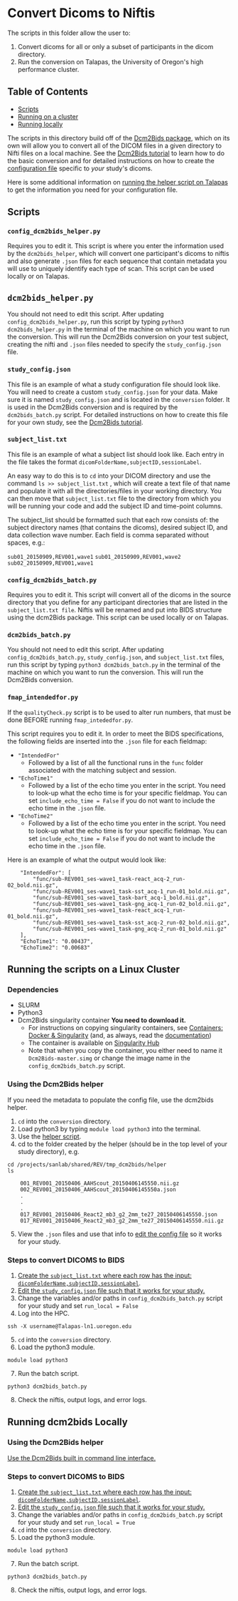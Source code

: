 
# Convert Dicoms to Niftis

The scripts in this folder allow the user to:  

1. Convert dicoms for all or only a subset of participants in the dicom directory.  
2. Run the conversion on Talapas, the University of Oregon's high performance cluster.  

## Table of Contents

- [Scripts](#scripts)
- [Running on a cluster](#cluster)
- [Running locally](#local)
  
The scripts in this directory build off of the [Dcm2Bids package](https://github.com/UNFmontreal/Dcm2Bids), which on its own will allow you to convert all of the DICOM files in a given directory to Nifti files on a local machine. See the [Dcm2Bids tutorial](https://unfmontreal.github.io/Dcm2Bids/docs/2-tutorial/) to learn how to do the basic conversion and for detailed instructions on how to create the [configuration file](https://unfmontreal.github.io/Dcm2Bids/docs/3-configuration/) specific to _your_ study's dicoms.

Here is some additional information on [running the helper script on Talapas](#usingHelper) to get the information you need for your configuration file.

## Scripts<a name="scripts"/>

### `config_dcm2bids_helper.py`
  
Requires you to edit it. This script is where you enter the information used by the `dcm2bids_helper`, which will convert one participant's dicoms to niftis and also generate `.json` files for each sequence that contain metadata you will use to uniquely identify each type of scan. This script can be used locally or on Talapas.

## `dcm2bids_helper.py`<a name="helper"/>

You should not need to edit this script. After updating `config_dcm2bids_helper.py`, run this script by typing `python3 dcm2bids_helper.py` in the terminal of the machine on which you want to run the conversion. This will run the Dcm2Bids conversion on your test subject, creating the nifti and `.json` files needed to specify the `study_config.json` file.

### `study_config.json`<a name="study_config"/>

This file is an example of what a study configuration file should look like. You will need to create a custom `study_config.json` for your data. Make sure it is named `study_config.json` and is located in the `conversion` folder. It is used in the Dcm2Bids conversion and is required by the `dcm2bids_batch.py` script. For detailed instructions on how to create this file for your own study, see the [Dcm2Bids tutorial](https://unfmontreal.github.io/Dcm2Bids/docs/2-tutorial/#building-the-configuration-file).

### `subject_list.txt`

This file is an example of what a subject list should look like. Each entry in the file takes the format `dicomFolderName,subjectID,sessionLabel`.

An easy way to do this is to `cd` into your DICOM directory and use the command `ls >> subject_list.txt` , which will create a text file of that name and populate it with all the directories/files in your working directory. You can then move that `subject_list.txt` file to the directory from which you will be running your code and add the subject ID and time-point columns.

The subject_list should be formatted such that each row consists of: the subject directory names (that contains the dicoms), desired subject ID, and data collection wave number. Each field is comma separated without spaces, e.g.:

`sub01_20150909,REV001,wave1`
`sub01_20150909,REV001,wave2`
`sub02_20150909,REV001,wave1`

### `config_dcm2bids_batch.py`
  
Requires you to edit it. This script will convert all of the dicoms in the source directory that you define for any participant directories that are listed in the `subject_list.txt file`. Niftis will be renamed and put into BIDS structure using the dcm2Bids package. This script can be used locally or on Talapas.

### `dcm2bids_batch.py`
  
You should not need to edit this script. After updating `config_dcm2bids_batch.py`, `study_config.json`, and `subject_list.txt` files, run this script by typing `python3 dcm2bids_batch.py` in the terminal of the machine on which you want to run the conversion. This will run the Dcm2Bids conversion.

### `fmap_intendedfor.py`

If the `qualityCheck.py` script is to be used to alter run numbers, that must be done BEFORE running `fmap_intededfor.py`. 

This script requires you to edit it. In order to meet the BIDS specifications, the following fields are inserted into the `.json` file for each fieldmap:

- `"IntendedFor"`
  - Followed by a list of all the functional runs in the `func` folder associated with the matching subject and session.
- `"EchoTime1"`
  - Followed by a list of the echo time you enter in the script. You need to look-up what the echo time is for your specific fieldmap. You can set `include_echo_time = False` if you do not want to include the echo time in the `.json` file.
- `"EchoTime2"`
  - Followed by a list of the echo time you enter in the script. You need to look-up what the echo time is for your specific fieldmap. You can set `include_echo_time = False` if you do not want to include the echo time in the `.json` file.

Here is an example of what the output would look like:

```{json}
    "IntendedFor": [
        "func/sub-REV001_ses-wave1_task-react_acq-2_run-02_bold.nii.gz",
        "func/sub-REV001_ses-wave1_task-sst_acq-1_run-01_bold.nii.gz",
        "func/sub-REV001_ses-wave1_task-bart_acq-1_bold.nii.gz",
        "func/sub-REV001_ses-wave1_task-gng_acq-1_run-02_bold.nii.gz",
        "func/sub-REV001_ses-wave1_task-react_acq-1_run-01_bold.nii.gz",
        "func/sub-REV001_ses-wave1_task-sst_acq-2_run-02_bold.nii.gz",
        "func/sub-REV001_ses-wave1_task-gng_acq-2_run-01_bold.nii.gz"
    ],
    "EchoTime1": "0.00437",
    "EchoTime2": "0.00683"
```

## Running the scripts on a Linux Cluster<a name="cluster"/>

### Dependencies

- SLURM
- Python3
- Dcm2Bids singularity container **You need to download it.**
  - For instructions on copying singularity containers, see [Containers: Docker & Singularity](https://uosanlab.atlassian.net/wiki/spaces/SW/pages/45285423) (and, as always, read the [documentation](http://singularity.lbl.gov/docs-build-container))
  - The container is available on [Singularity Hub](https://singularity-hub.org/collections/544)
  - Note that when you copy the container, you either need to name it `Dcm2Bids-master.simg` or change the image name in the `config_dcm2bids_batch.py` script.

### Using the Dcm2Bids helper <a name="usingHelper"/>

If you need the metadata to populate the config file, use the dcm2bids helper.

1. `cd` into the `conversion` directory.
2. Load python3 by typing `module load python3` into the terminal.
3. Use the [helper script](helper).
4. cd to the folder created by the helper (should be in the top level of your study directory), e.g. 

```{bash}
cd /projects/sanlab/shared/REV/tmp_dcm2bids/helper
ls 

    001_REV001_20150406_AAHScout_20150406145550.nii.gz
    002_REV001_20150406_AAHScout_20150406145550a.json
    .
    .
    .
    017_REV001_20150406_React2_mb3_g2_2mm_te27_20150406145550.json
    017_REV001_20150406_React2_mb3_g2_2mm_te27_20150406145550.nii.gz
```

5. View the `.json` files and use that info to [edit the config file](#study_config) so it works for your study.

### Steps to convert DICOMS to BIDS

1. [Create the `subject_list.txt` where each row has the input: `dicomFolderName,subjectID,sessionLabel`](#subject_list).
2. [Edit the `study_config.json` file such that it works for your study.](#config)
3. Change the variables and/or paths in `config_dcm2bids_batch.py` script for your study and set `run_local = False`
4. Log into the HPC.  

  `ssh -X username@Talapas-ln1.uoregon.edu`

5. `cd` into the `conversion` directory.
6. Load the python3 module.  

  `module load python3`

7. Run the batch script.  

  `python3 dcm2bids_batch.py`

8. Check the niftis, output logs, and error logs.

## Running dcm2bids Locally<a name="local"/>

### Using the Dcm2Bids helper

[Use the Dcm2Bids built in command line interface.](https://unfmontreal.github.io/Dcm2Bids/docs/1-usage/#command-line-interface-cli)

### Steps to convert DICOMS to BIDS

1. [Create the `subject_list.txt` where each row has the input: `dicomFolderName,subjectID,sessionLabel`](#subject_list).
2. [Edit the `study_config.json` file such that it works for your study.](#config)
3. Change the variables and/or paths in `config_dcm2bids_batch.py` script for your study and set `run_local = True`
4. `cd` into the `conversion` directory.
5. Load the python3 module.  

  `module load python3`

7. Run the batch script.  

  `python3 dcm2bids_batch.py`

8. Check the niftis, output logs, and error logs.
